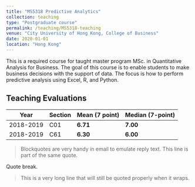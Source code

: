```yaml
---
title: "MS5318 Predictive Analytics"
collection: teaching
type: "Postgraduate course"
permalink: /teaching/MS5318-teaching
venue: "City University of Hong Kong, College of Business"
date: 2020-01-01
location: "Hong Kong"
---
```


This is a required course for taught master program MSc. in Quantitative Analysis for Business. The goal of this course is to enable students to make business decisions with the support of data. The focus is how to perform predictive analysis using Excel, R, and Python.

## Teaching Evaluations


Year | Section | Mean (7 point) | Median (7-point)
--- | --- | --- | ---
2018-2019 | C01 | **6.71** | **7.00**
2018-2019 | C61 | **6.30** | **6.00**

> Blockquotes are very handy in email to emulate reply text.
> This line is part of the same quote.

Quote break.

> This is a very long line that will still be quoted properly when it wraps.
